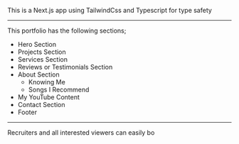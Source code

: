 This is a Next.js app using TailwindCss and Typescript for type safety

---
This portfolio has the following sections;

- Hero Section
- Projects Section
- Services Section
- Reviews or Testimonials Section
- About Section
   - Knowing Me
   - Songs I Recommend
- My YouTube Content
- Contact Section
- Footer

---
Recruiters and all interested viewers can easily bo

